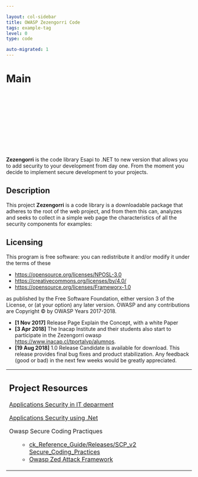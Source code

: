 ```yaml
---

layout: col-sidebar
title: OWASP Zezengorri Code
tags: example-tag
level: 0
type: code

auto-migrated: 1
---
```

# Main

<div style="width:100%;height:160px;border:0,margin:0;overflow: hidden;"></div>

<table>
<tbody>
<tr class="odd">

<p><strong>Zezengorri</strong> is the code  library Esapi to .NET to new version that allows you to add security to your development from day one. From the moment you decide to implement secure development to your projects.</p>
   

<h2 id="description">Description</h2>

<p>This project <strong>Zezengorri</strong> is a code library is a downloadable package that adheres to the root of the web project, and from them this can, analyzes and seeks to collect in a simple web page the characteristics of all the security components for examples: 

<h2 id="licensing">Licensing</h2>
<p>This program is free software: you can redistribute it and/or modify it under the terms of these</p>
<ul>
<li><a href="https://opensource.org/licenses/NPOSL-3.0">https://opensource.org/licenses/NPOSL-3.0</a></li>
<li><a href="https://creativecommons.org/licenses/by/4.0/">https://creativecommons.org/licenses/by/4.0/</a></li>
<li><a href="https://opensource.org/licenses/Frameworx-1.0">https://opensource.org/licenses/Frameworx-1.0</a></li>
</ul>

<p>as published by the Free Software Foundation, either version 3 of the License, or (at your option) any later version. OWASP and any contributions are Copyright © by OWASP Years 2017-2018.</p></td>

<td><h2 id="project_resources">Project Resources</h2>

<p><a href="Https://drive.google.com/file/d/0B6d-UqLnHsOnUTZLTXVLbEZyY0E/view?usp=sharing%7CSecure">Applications Security in IT deparment</a></p>

<p><a href="Https://drive.google.com/file/d/0B6d-UqLnHsOnSDlwQW5tNGRKMkxSblVWX1g0RHZuNTJjM2tV/view?usp=sharing%7CSource">Applications Security using .Net</a></p>


<p>Owasp Secure Coding Practiques</p>
<ul>
<ul>
<li><a href="https://www.owasp.org/index.php/Projects/OWASP_Secure_Coding_Practices_-_Qui">ck_Reference_Guide/Releases/SCP_v2 Secure_Coding_Practices</a></li>
<li><a href="https://www.owasp.org/index.php/OWASP_Zed_Attack_Proxy_Project">Owasp Zed Attack Framework</a></li>
</ul></td>
</ul></td>
<ul>
<li><strong>[1 Nov 2017]</strong> Release Page Explain the Concept, with a white Paper</li>
<li><strong>[3 Apr 2018]</strong> The Inacap Institute and their students also start to participate in the Zezengorri owasp <a href="https://www.inacap.cl/tportalvp/alumnos">https://www.inacap.cl/tportalvp/alumnos</a>.</li>
<li><strong>[19 Aug 2018]</strong> 1.0 Release Candidate is available for download. This release provides final bug fixes and product stabilization. Any feedback (good or bad) in the next few weeks would be greatly appreciated.</li>
</ul>


